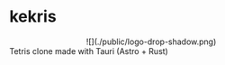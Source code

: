
# kekris
<center>
![](./public/logo-drop-shadow.png)  
</center>
Tetris clone made with Tauri (Astro + Rust)
